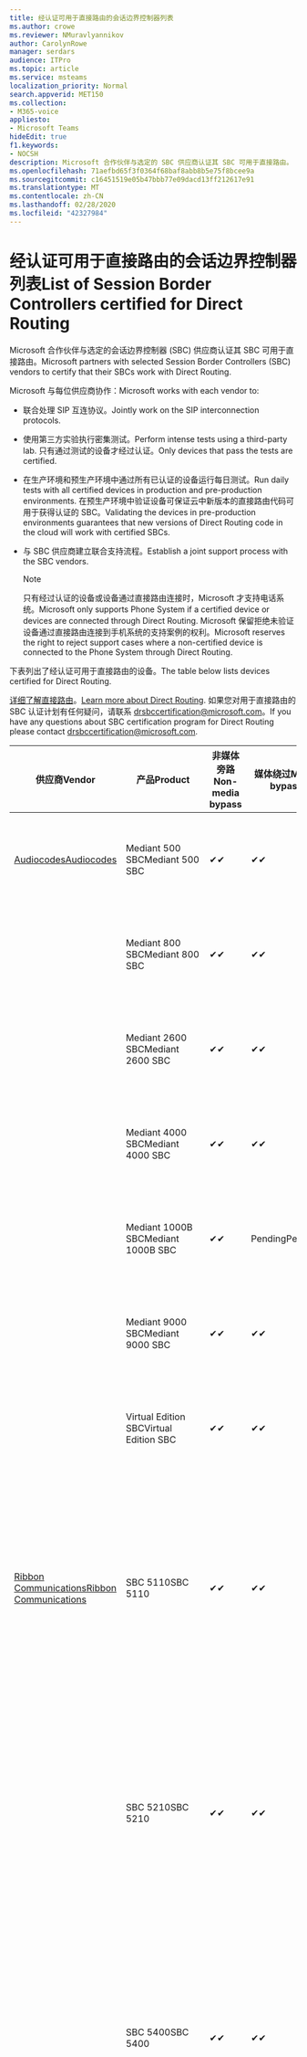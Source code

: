 ```yaml
---
title: 经认证可用于直接路由的会话边界控制器列表
ms.author: crowe
ms.reviewer: NMuravlyannikov
author: CarolynRowe
manager: serdars
audience: ITPro
ms.topic: article
ms.service: msteams
localization_priority: Normal
search.appverid: MET150
ms.collection:
- M365-voice
appliesto:
- Microsoft Teams
hideEdit: true
f1.keywords:
- NOCSH
description: Microsoft 合作伙伴与选定的 SBC 供应商认证其 SBC 可用于直接路由。
ms.openlocfilehash: 71aefbd65f3f0364f68baf8abb8b5e75f8bcee9a
ms.sourcegitcommit: c16451519e05b47bbb77e09dacd13ff212617e91
ms.translationtype: MT
ms.contentlocale: zh-CN
ms.lasthandoff: 02/28/2020
ms.locfileid: "42327984"
---
```

# <a name="list-of-session-border-controllers-certified-for-direct-routing"></a><span data-ttu-id="41c2a-103">经认证可用于直接路由的会话边界控制器列表</span><span class="sxs-lookup"><span data-stu-id="41c2a-103">List of Session Border Controllers certified for Direct Routing</span></span>

<span data-ttu-id="41c2a-104">Microsoft 合作伙伴与选定的会话边界控制器 (SBC) 供应商认证其 SBC 可用于直接路由。</span><span class="sxs-lookup"><span data-stu-id="41c2a-104">Microsoft partners with selected Session Border Controllers (SBC) vendors to certify that their SBCs work with Direct Routing.</span></span> 

<span data-ttu-id="41c2a-105">Microsoft 与每位供应商协作：</span><span class="sxs-lookup"><span data-stu-id="41c2a-105">Microsoft works with each vendor to:</span></span> 

- <span data-ttu-id="41c2a-106">联合处理 SIP 互连协议。</span><span class="sxs-lookup"><span data-stu-id="41c2a-106">Jointly work on the SIP interconnection protocols.</span></span>
- <span data-ttu-id="41c2a-107">使用第三方实验执行密集测试。</span><span class="sxs-lookup"><span data-stu-id="41c2a-107">Perform intense tests using a third-party lab.</span></span> <span data-ttu-id="41c2a-108">只有通过测试的设备才经过认证。</span><span class="sxs-lookup"><span data-stu-id="41c2a-108">Only devices that pass the tests are certified.</span></span> 
- <span data-ttu-id="41c2a-109">在生产环境和预生产环境中通过所有已认证的设备运行每日测试。</span><span class="sxs-lookup"><span data-stu-id="41c2a-109">Run daily tests with all certified devices in production and pre-production environments.</span></span> <span data-ttu-id="41c2a-110">在预生产环境中验证设备可保证云中新版本的直接路由代码可用于获得认证的 SBC。</span><span class="sxs-lookup"><span data-stu-id="41c2a-110">Validating the devices in pre-production environments guarantees that new versions of Direct Routing code in the cloud will work with certified SBCs.</span></span> 
- <span data-ttu-id="41c2a-111">与 SBC 供应商建立联合支持流程。</span><span class="sxs-lookup"><span data-stu-id="41c2a-111">Establish a joint support process with the SBC vendors.</span></span>


  > [!NOTE]
  > <span data-ttu-id="41c2a-112">只有经过认证的设备或设备通过直接路由连接时，Microsoft 才支持电话系统。</span><span class="sxs-lookup"><span data-stu-id="41c2a-112">Microsoft only supports Phone System if a certified device or devices are connected through Direct Routing.</span></span> <span data-ttu-id="41c2a-113">Microsoft 保留拒绝未验证设备通过直接路由连接到手机系统的支持案例的权利。</span><span class="sxs-lookup"><span data-stu-id="41c2a-113">Microsoft reserves the right to reject support cases where a non-certified device is connected to the Phone System through Direct Routing.</span></span> 

<span data-ttu-id="41c2a-114">下表列出了经认证可用于直接路由的设备。</span><span class="sxs-lookup"><span data-stu-id="41c2a-114">The table below lists devices certified for Direct Routing.</span></span> 

<span data-ttu-id="41c2a-115">[详细了解直接路由](https://aka.ms/dr)。</span><span class="sxs-lookup"><span data-stu-id="41c2a-115">[Learn more about Direct Routing](https://aka.ms/dr).</span></span> <span data-ttu-id="41c2a-116">如果您对用于直接路由的 SBC 认证计划有任何疑问，请联系 drsbccertification@microsoft.com。</span><span class="sxs-lookup"><span data-stu-id="41c2a-116">If you have any questions about SBC certification program for Direct Routing please contact drsbccertification@microsoft.com.</span></span>


|                                                       <span data-ttu-id="41c2a-117">供应商</span><span class="sxs-lookup"><span data-stu-id="41c2a-117">Vendor</span></span>                                                        |       <span data-ttu-id="41c2a-118">产品</span><span class="sxs-lookup"><span data-stu-id="41c2a-118">Product</span></span>       | <span data-ttu-id="41c2a-119">非媒体旁路</span><span class="sxs-lookup"><span data-stu-id="41c2a-119">Non-media bypass</span></span> | <span data-ttu-id="41c2a-120">媒体绕过</span><span class="sxs-lookup"><span data-stu-id="41c2a-120">Media bypass</span></span> | <span data-ttu-id="41c2a-121">软件版本</span><span class="sxs-lookup"><span data-stu-id="41c2a-121">Software version</span></span> | <span data-ttu-id="41c2a-122">已通过 E911 提供商验证</span><span class="sxs-lookup"><span data-stu-id="41c2a-122">Validated with E911 providers</span></span> | <span data-ttu-id="41c2a-123">ELIN 支持</span><span class="sxs-lookup"><span data-stu-id="41c2a-123">ELIN capable</span></span>
|---------------------------------------------------------------------------------------------------------------------|---------------------|------------------|--------------|------------------|-----------------|------------------|
| [<span data-ttu-id="41c2a-124">Audiocodes</span><span class="sxs-lookup"><span data-stu-id="41c2a-124">Audiocodes</span></span>](https://www.audiocodes.com/solutions-products/products/products-for-microsoft-365/direct-routing-for-microsoft-teams) |   <span data-ttu-id="41c2a-125">Mediant 500 SBC</span><span class="sxs-lookup"><span data-stu-id="41c2a-125">Mediant 500 SBC</span></span>   |     <span data-ttu-id="41c2a-126">&#10004;</span><span class="sxs-lookup"><span data-stu-id="41c2a-126">&#10004;</span></span>     |   <span data-ttu-id="41c2a-127">&#10004;</span><span class="sxs-lookup"><span data-stu-id="41c2a-127">&#10004;</span></span>    |  <span data-ttu-id="41c2a-128">7.20</span><span class="sxs-lookup"><span data-stu-id="41c2a-128">7.20A.250</span></span>   | <ul> <li> <span data-ttu-id="41c2a-129">带宽动态位置路由</span><span class="sxs-lookup"><span data-stu-id="41c2a-129">Bandwidth Dynamic Location Routing</span></span> </li> </ul>
|                                                                                                                     |   <span data-ttu-id="41c2a-130">Mediant 800 SBC</span><span class="sxs-lookup"><span data-stu-id="41c2a-130">Mediant 800 SBC</span></span>   |     <span data-ttu-id="41c2a-131">&#10004;</span><span class="sxs-lookup"><span data-stu-id="41c2a-131">&#10004;</span></span>     |   <span data-ttu-id="41c2a-132">&#10004;</span><span class="sxs-lookup"><span data-stu-id="41c2a-132">&#10004;</span></span>     |  <span data-ttu-id="41c2a-133">7.20</span><span class="sxs-lookup"><span data-stu-id="41c2a-133">7.20A.250</span></span>   |  <ul> <li> <span data-ttu-id="41c2a-134">带宽动态位置路由</span><span class="sxs-lookup"><span data-stu-id="41c2a-134">Bandwidth Dynamic Location Routing</span></span> </li> </ul>  |    |
|                                                                                                                     |  <span data-ttu-id="41c2a-135">Mediant 2600 SBC</span><span class="sxs-lookup"><span data-stu-id="41c2a-135">Mediant 2600 SBC</span></span>   |     <span data-ttu-id="41c2a-136">&#10004;</span><span class="sxs-lookup"><span data-stu-id="41c2a-136">&#10004;</span></span>     |   <span data-ttu-id="41c2a-137">&#10004;</span><span class="sxs-lookup"><span data-stu-id="41c2a-137">&#10004;</span></span>    |  <span data-ttu-id="41c2a-138">7.20</span><span class="sxs-lookup"><span data-stu-id="41c2a-138">7.20A.250</span></span>   |   <ul> <li> <span data-ttu-id="41c2a-139">带宽动态位置路由</span><span class="sxs-lookup"><span data-stu-id="41c2a-139">Bandwidth Dynamic Location Routing</span></span> </li> </ul>  |    |    
|                                                                                                                     |  <span data-ttu-id="41c2a-140">Mediant 4000 SBC</span><span class="sxs-lookup"><span data-stu-id="41c2a-140">Mediant 4000 SBC</span></span>   |     <span data-ttu-id="41c2a-141">&#10004;</span><span class="sxs-lookup"><span data-stu-id="41c2a-141">&#10004;</span></span>     |   <span data-ttu-id="41c2a-142">&#10004;</span><span class="sxs-lookup"><span data-stu-id="41c2a-142">&#10004;</span></span>     |  <span data-ttu-id="41c2a-143">7.20</span><span class="sxs-lookup"><span data-stu-id="41c2a-143">7.20A.250</span></span>   |   <ul> <li> <span data-ttu-id="41c2a-144">带宽动态位置路由</span><span class="sxs-lookup"><span data-stu-id="41c2a-144">Bandwidth Dynamic Location Routing</span></span> </li> </ul>  |    |    
|                                                                                                                     | <span data-ttu-id="41c2a-145">Mediant 1000B SBC</span><span class="sxs-lookup"><span data-stu-id="41c2a-145">Mediant 1000B  SBC</span></span>  |     <span data-ttu-id="41c2a-146">&#10004;</span><span class="sxs-lookup"><span data-stu-id="41c2a-146">&#10004;</span></span>     |   <span data-ttu-id="41c2a-147">Pending</span><span class="sxs-lookup"><span data-stu-id="41c2a-147">Pending</span></span>     |  <span data-ttu-id="41c2a-148">7.20</span><span class="sxs-lookup"><span data-stu-id="41c2a-148">7.20A.250</span></span>  |  <ul> <li> <span data-ttu-id="41c2a-149">带宽动态位置路由</span><span class="sxs-lookup"><span data-stu-id="41c2a-149">Bandwidth Dynamic Location Routing</span></span> </li> </ul>  |    |    
|                                                                                                                     | <span data-ttu-id="41c2a-150">Mediant 9000 SBC</span><span class="sxs-lookup"><span data-stu-id="41c2a-150">Mediant 9000  SBC</span></span>  |     <span data-ttu-id="41c2a-151">&#10004;</span><span class="sxs-lookup"><span data-stu-id="41c2a-151">&#10004;</span></span>     |   <span data-ttu-id="41c2a-152">&#10004;</span><span class="sxs-lookup"><span data-stu-id="41c2a-152">&#10004;</span></span>     |  <span data-ttu-id="41c2a-153">7.20</span><span class="sxs-lookup"><span data-stu-id="41c2a-153">7.20A.250</span></span>   | <ul> <li> <span data-ttu-id="41c2a-154">带宽动态位置路由</span><span class="sxs-lookup"><span data-stu-id="41c2a-154">Bandwidth Dynamic Location Routing</span></span> </li> </ul>    |    |                                                                       
|                                                                                                                     | <span data-ttu-id="41c2a-155">Virtual Edition SBC</span><span class="sxs-lookup"><span data-stu-id="41c2a-155">Virtual Edition SBC</span></span> |     <span data-ttu-id="41c2a-156">&#10004;</span><span class="sxs-lookup"><span data-stu-id="41c2a-156">&#10004;</span></span>     |   <span data-ttu-id="41c2a-157">&#10004;</span><span class="sxs-lookup"><span data-stu-id="41c2a-157">&#10004;</span></span>     |  <span data-ttu-id="41c2a-158">7.20</span><span class="sxs-lookup"><span data-stu-id="41c2a-158">7.20A.250</span></span> |  <ul> <li> <span data-ttu-id="41c2a-159">带宽动态位置路由</span><span class="sxs-lookup"><span data-stu-id="41c2a-159">Bandwidth Dynamic Location Routing</span></span> </li> </ul>   |    |    
|  [<span data-ttu-id="41c2a-160">Ribbon Communications</span><span class="sxs-lookup"><span data-stu-id="41c2a-160">Ribbon Communications</span></span>](https://ribboncommunications.com/solutions/enterprise-solutions/microsoft-skype-business)  |      <span data-ttu-id="41c2a-161">SBC 5110</span><span class="sxs-lookup"><span data-stu-id="41c2a-161">SBC 5110</span></span>       |     <span data-ttu-id="41c2a-162">&#10004;</span><span class="sxs-lookup"><span data-stu-id="41c2a-162">&#10004;</span></span>     |   <span data-ttu-id="41c2a-163">&#10004;</span><span class="sxs-lookup"><span data-stu-id="41c2a-163">&#10004;</span></span>    |       <span data-ttu-id="41c2a-164">7.2</span><span class="sxs-lookup"><span data-stu-id="41c2a-164">7.2</span></span>       | <ul> <li> <span data-ttu-id="41c2a-165">带宽动态位置路由</span><span class="sxs-lookup"><span data-stu-id="41c2a-165">Bandwidth Dynamic Location Routing</span></span> </li> <li><span data-ttu-id="41c2a-166">Intrado ERS</span><span class="sxs-lookup"><span data-stu-id="41c2a-166">Intrado ERS</span></span> </li> <li><span data-ttu-id="41c2a-167">Intrado EGW</span><span class="sxs-lookup"><span data-stu-id="41c2a-167">Intrado EGW</span></span></li> <li> <span data-ttu-id="41c2a-168">红天空地平线移动</span><span class="sxs-lookup"><span data-stu-id="41c2a-168">Red Sky Horizon Mobility</span></span> </li>  </ul> |   <span data-ttu-id="41c2a-169">否</span><span class="sxs-lookup"><span data-stu-id="41c2a-169">No</span></span> |    
|                                                                                                                     |      <span data-ttu-id="41c2a-170">SBC 5210</span><span class="sxs-lookup"><span data-stu-id="41c2a-170">SBC 5210</span></span>       |     <span data-ttu-id="41c2a-171">&#10004;</span><span class="sxs-lookup"><span data-stu-id="41c2a-171">&#10004;</span></span>     |  <span data-ttu-id="41c2a-172">&#10004;</span><span class="sxs-lookup"><span data-stu-id="41c2a-172">&#10004;</span></span>    |       <span data-ttu-id="41c2a-173">7.2</span><span class="sxs-lookup"><span data-stu-id="41c2a-173">7.2</span></span>       |  <ul> <li> <span data-ttu-id="41c2a-174">带宽动态位置路由</span><span class="sxs-lookup"><span data-stu-id="41c2a-174">Bandwidth Dynamic Location Routing</span></span> </li> <li><span data-ttu-id="41c2a-175">Intrado ERS</span><span class="sxs-lookup"><span data-stu-id="41c2a-175">Intrado ERS</span></span> </li> <li><span data-ttu-id="41c2a-176">Intrado EGW</span><span class="sxs-lookup"><span data-stu-id="41c2a-176">Intrado EGW</span></span></li> <li> <span data-ttu-id="41c2a-177">红天空地平线移动</span><span class="sxs-lookup"><span data-stu-id="41c2a-177">Red Sky Horizon Mobility</span></span> </li> </ul> | <span data-ttu-id="41c2a-178">否</span><span class="sxs-lookup"><span data-stu-id="41c2a-178">No</span></span>   |    
|                                                                                                                     |      <span data-ttu-id="41c2a-179">SBC 5400</span><span class="sxs-lookup"><span data-stu-id="41c2a-179">SBC 5400</span></span>       |     <span data-ttu-id="41c2a-180">&#10004;</span><span class="sxs-lookup"><span data-stu-id="41c2a-180">&#10004;</span></span>     |   <span data-ttu-id="41c2a-181">&#10004;</span><span class="sxs-lookup"><span data-stu-id="41c2a-181">&#10004;</span></span>   |       <span data-ttu-id="41c2a-182">7.2</span><span class="sxs-lookup"><span data-stu-id="41c2a-182">7.2</span></span>       |  <ul> <li> <span data-ttu-id="41c2a-183">带宽动态位置路由</span><span class="sxs-lookup"><span data-stu-id="41c2a-183">Bandwidth Dynamic Location Routing</span></span> </li><li><span data-ttu-id="41c2a-184">Intrado ERS</span><span class="sxs-lookup"><span data-stu-id="41c2a-184">Intrado ERS</span></span> </li> <li><span data-ttu-id="41c2a-185">Intrado EGW</span><span class="sxs-lookup"><span data-stu-id="41c2a-185">Intrado EGW</span></span></li> <li> <span data-ttu-id="41c2a-186">红天空地平线移动</span><span class="sxs-lookup"><span data-stu-id="41c2a-186">Red Sky Horizon Mobility</span></span> </li> </ul>  |<span data-ttu-id="41c2a-187">否</span><span class="sxs-lookup"><span data-stu-id="41c2a-187">No</span></span>|    
|                                                                                                                     |      <span data-ttu-id="41c2a-188">SBC 7000</span><span class="sxs-lookup"><span data-stu-id="41c2a-188">SBC 7000</span></span>       |     <span data-ttu-id="41c2a-189">&#10004;</span><span class="sxs-lookup"><span data-stu-id="41c2a-189">&#10004;</span></span>     |   <span data-ttu-id="41c2a-190">&#10004;</span><span class="sxs-lookup"><span data-stu-id="41c2a-190">&#10004;</span></span>    |       <span data-ttu-id="41c2a-191">7.2</span><span class="sxs-lookup"><span data-stu-id="41c2a-191">7.2</span></span>       |   <ul> <li> <span data-ttu-id="41c2a-192">带宽动态位置路由</span><span class="sxs-lookup"><span data-stu-id="41c2a-192">Bandwidth Dynamic Location Routing</span></span> </li> <li><span data-ttu-id="41c2a-193">Intrado ERS</span><span class="sxs-lookup"><span data-stu-id="41c2a-193">Intrado ERS</span></span> </li> <li><span data-ttu-id="41c2a-194">Intrado EGW</span><span class="sxs-lookup"><span data-stu-id="41c2a-194">Intrado EGW</span></span></li> <li> <span data-ttu-id="41c2a-195">红天空地平线移动</span><span class="sxs-lookup"><span data-stu-id="41c2a-195">Red Sky Horizon Mobility</span></span> </li> </ul> |  <span data-ttu-id="41c2a-196">否</span><span class="sxs-lookup"><span data-stu-id="41c2a-196">No</span></span>  |    
|                                                                                                                     |       <span data-ttu-id="41c2a-197">SBC SWe</span><span class="sxs-lookup"><span data-stu-id="41c2a-197">SBC SWe</span></span>       |     <span data-ttu-id="41c2a-198">&#10004;</span><span class="sxs-lookup"><span data-stu-id="41c2a-198">&#10004;</span></span>     |   <span data-ttu-id="41c2a-199">&#10004;</span><span class="sxs-lookup"><span data-stu-id="41c2a-199">&#10004;</span></span>   |       <span data-ttu-id="41c2a-200">7.2</span><span class="sxs-lookup"><span data-stu-id="41c2a-200">7.2</span></span>       |   <ul> <li> <span data-ttu-id="41c2a-201">带宽动态位置路由</span><span class="sxs-lookup"><span data-stu-id="41c2a-201">Bandwidth Dynamic Location Routing</span></span> </li> <li><span data-ttu-id="41c2a-202">Intrado ERS</span><span class="sxs-lookup"><span data-stu-id="41c2a-202">Intrado ERS</span></span> </li> <li><span data-ttu-id="41c2a-203">Intrado EGW</span><span class="sxs-lookup"><span data-stu-id="41c2a-203">Intrado EGW</span></span></li> <li> <span data-ttu-id="41c2a-204">红天空地平线移动</span><span class="sxs-lookup"><span data-stu-id="41c2a-204">Red Sky Horizon Mobility</span></span> </li> </ul> |   <span data-ttu-id="41c2a-205">否</span><span class="sxs-lookup"><span data-stu-id="41c2a-205">No</span></span> |    
|                                                                                                                     |      <span data-ttu-id="41c2a-206">SBC 1000</span><span class="sxs-lookup"><span data-stu-id="41c2a-206">SBC 1000</span></span>       |     <span data-ttu-id="41c2a-207">&#10004;</span><span class="sxs-lookup"><span data-stu-id="41c2a-207">&#10004;</span></span>     |   <span data-ttu-id="41c2a-208">&#10004;</span><span class="sxs-lookup"><span data-stu-id="41c2a-208">&#10004;</span></span>    |      <span data-ttu-id="41c2a-209">8.0.3 （内部版本537）</span><span class="sxs-lookup"><span data-stu-id="41c2a-209">8.0.3 (build 537)</span></span>     |  <ul> <li> <span data-ttu-id="41c2a-210">带宽动态位置路由</span><span class="sxs-lookup"><span data-stu-id="41c2a-210">Bandwidth Dynamic Location Routing</span></span> </li> <li> <span data-ttu-id="41c2a-211">Intrado ERS</span><span class="sxs-lookup"><span data-stu-id="41c2a-211">Intrado ERS</span></span> </li> <li><span data-ttu-id="41c2a-212">Intrado EGW</span><span class="sxs-lookup"><span data-stu-id="41c2a-212">Intrado EGW</span></span> </li> <li> <span data-ttu-id="41c2a-213">红天空地平线移动</span><span class="sxs-lookup"><span data-stu-id="41c2a-213">Red Sky Horizon Mobility</span></span> </li> </ul>   |         |    
|                                                                                                                     |      <span data-ttu-id="41c2a-214">SBC 2000</span><span class="sxs-lookup"><span data-stu-id="41c2a-214">SBC 2000</span></span>       |     <span data-ttu-id="41c2a-215">&#10004;</span><span class="sxs-lookup"><span data-stu-id="41c2a-215">&#10004;</span></span>     |   <span data-ttu-id="41c2a-216">&#10004;</span><span class="sxs-lookup"><span data-stu-id="41c2a-216">&#10004;</span></span>   |     <span data-ttu-id="41c2a-217">8.0.3 （内部版本537）</span><span class="sxs-lookup"><span data-stu-id="41c2a-217">8.0.3 (build 537)</span></span>     |  <ul> <li> <span data-ttu-id="41c2a-218">带宽动态位置路由</span><span class="sxs-lookup"><span data-stu-id="41c2a-218">Bandwidth Dynamic Location Routing</span></span> </li> <li> <span data-ttu-id="41c2a-219">Intrado ERS</span><span class="sxs-lookup"><span data-stu-id="41c2a-219">Intrado ERS</span></span> </li> <li><span data-ttu-id="41c2a-220">Intrado EGW</span><span class="sxs-lookup"><span data-stu-id="41c2a-220">Intrado EGW</span></span> </li> <li> <span data-ttu-id="41c2a-221">红天空地平线移动</span><span class="sxs-lookup"><span data-stu-id="41c2a-221">Red Sky Horizon Mobility</span></span> </li> </ul>   |           |    
|                                                                                                                     |    <span data-ttu-id="41c2a-222">SBC SWe Lite</span><span class="sxs-lookup"><span data-stu-id="41c2a-222">SBC SWe Lite</span></span>     |     <span data-ttu-id="41c2a-223">&#10004;</span><span class="sxs-lookup"><span data-stu-id="41c2a-223">&#10004;</span></span>     |  <span data-ttu-id="41c2a-224">&#10004;</span><span class="sxs-lookup"><span data-stu-id="41c2a-224">&#10004;</span></span>    |      <span data-ttu-id="41c2a-225">8.0.3 （内部版本216）</span><span class="sxs-lookup"><span data-stu-id="41c2a-225">8.0.3 (build 216)</span></span>    |  <ul> <li> <span data-ttu-id="41c2a-226">带宽动态位置路由</span><span class="sxs-lookup"><span data-stu-id="41c2a-226">Bandwidth Dynamic Location Routing</span></span> </li> <li> <span data-ttu-id="41c2a-227">Intrado ERS</span><span class="sxs-lookup"><span data-stu-id="41c2a-227">Intrado ERS</span></span> </li> <li><span data-ttu-id="41c2a-228">Intrado EGW</span><span class="sxs-lookup"><span data-stu-id="41c2a-228">Intrado EGW</span></span> </li> <li> <span data-ttu-id="41c2a-229">红天空地平线移动</span><span class="sxs-lookup"><span data-stu-id="41c2a-229">Red Sky Horizon Mobility</span></span> </li> </ul>    |           |   
| | <span data-ttu-id="41c2a-230">Edgemarc 系列</span><span class="sxs-lookup"><span data-stu-id="41c2a-230">Edgemarc Series</span></span> |  <span data-ttu-id="41c2a-231">&#10004;</span><span class="sxs-lookup"><span data-stu-id="41c2a-231">&#10004;</span></span> | | <span data-ttu-id="41c2a-232">15.6.1</span><span class="sxs-lookup"><span data-stu-id="41c2a-232">15.6.1</span></span> | 
|                     [<span data-ttu-id="41c2a-233">Thinktel</span><span class="sxs-lookup"><span data-stu-id="41c2a-233">Thinktel</span></span>](https://www.thinktel.ca/services/think-365/think-365-overview/)                      |    <span data-ttu-id="41c2a-234">Think 365 SBC</span><span class="sxs-lookup"><span data-stu-id="41c2a-234">Think 365 SBC</span></span>    |     <span data-ttu-id="41c2a-235">&#10004;</span><span class="sxs-lookup"><span data-stu-id="41c2a-235">&#10004;</span></span>     |        <span data-ttu-id="41c2a-236">Pending</span><span class="sxs-lookup"><span data-stu-id="41c2a-236">Pending</span></span>   |       <span data-ttu-id="41c2a-237">V1.4</span><span class="sxs-lookup"><span data-stu-id="41c2a-237">V1.4</span></span>       |     |    |    
|                     [<span data-ttu-id="41c2a-238">Oracle</span><span class="sxs-lookup"><span data-stu-id="41c2a-238">Oracle</span></span>](https://www.oracle.com/industries/communications/enterprise-session-border-controller/microsoft.html)                      |    <span data-ttu-id="41c2a-239">AP 1100</span><span class="sxs-lookup"><span data-stu-id="41c2a-239">AP 1100</span></span>      |    <span data-ttu-id="41c2a-240">&#10004;</span><span class="sxs-lookup"><span data-stu-id="41c2a-240">&#10004;</span></span>     |    <span data-ttu-id="41c2a-241">&#10004;</span><span class="sxs-lookup"><span data-stu-id="41c2a-241">&#10004;</span></span>    |   <span data-ttu-id="41c2a-242">8.3.0.0.1</span><span class="sxs-lookup"><span data-stu-id="41c2a-242">8.3.0.0.1</span></span> |   <ul> <li> <span data-ttu-id="41c2a-243">带宽动态位置路由</span><span class="sxs-lookup"><span data-stu-id="41c2a-243">Bandwidth Dynamic Location Routing</span></span> </li>  <li> <span data-ttu-id="41c2a-244">Intrado ERS</span><span class="sxs-lookup"><span data-stu-id="41c2a-244">Intrado ERS</span></span> </li> <li><span data-ttu-id="41c2a-245">Intrado EGW</span><span class="sxs-lookup"><span data-stu-id="41c2a-245">Intrado EGW</span></span> </li> </ul>   |    |    
|                                                                                                                    |    <span data-ttu-id="41c2a-246">AP 3900</span><span class="sxs-lookup"><span data-stu-id="41c2a-246">AP 3900</span></span>           |    <span data-ttu-id="41c2a-247">&#10004;</span><span class="sxs-lookup"><span data-stu-id="41c2a-247">&#10004;</span></span>     |    <span data-ttu-id="41c2a-248">&#10004;</span><span class="sxs-lookup"><span data-stu-id="41c2a-248">&#10004;</span></span>   |   <span data-ttu-id="41c2a-249">8.3.0.0.1</span><span class="sxs-lookup"><span data-stu-id="41c2a-249">8.3.0.0.1</span></span>  |  <ul> <li> <span data-ttu-id="41c2a-250">带宽动态位置路由</span><span class="sxs-lookup"><span data-stu-id="41c2a-250">Bandwidth Dynamic Location Routing</span></span> </li>  <li> <span data-ttu-id="41c2a-251">Intrado ERS</span><span class="sxs-lookup"><span data-stu-id="41c2a-251">Intrado ERS</span></span> </li> <li><span data-ttu-id="41c2a-252">Intrado EGW</span><span class="sxs-lookup"><span data-stu-id="41c2a-252">Intrado EGW</span></span> </li> </ul>  |    |    
|                                                                                                                    |      <span data-ttu-id="41c2a-253">AP 4600</span><span class="sxs-lookup"><span data-stu-id="41c2a-253">AP 4600</span></span>         |    <span data-ttu-id="41c2a-254">&#10004;</span><span class="sxs-lookup"><span data-stu-id="41c2a-254">&#10004;</span></span>   |    <span data-ttu-id="41c2a-255">&#10004;</span><span class="sxs-lookup"><span data-stu-id="41c2a-255">&#10004;</span></span>     |     <span data-ttu-id="41c2a-256">8.3.0.0.1</span><span class="sxs-lookup"><span data-stu-id="41c2a-256">8.3.0.0.1</span></span>  |   <ul> <li> <span data-ttu-id="41c2a-257">带宽动态位置路由</span><span class="sxs-lookup"><span data-stu-id="41c2a-257">Bandwidth Dynamic Location Routing</span></span> </li>  <li> <span data-ttu-id="41c2a-258">Intrado ERS</span><span class="sxs-lookup"><span data-stu-id="41c2a-258">Intrado ERS</span></span> </li> <li><span data-ttu-id="41c2a-259">Intrado EGW</span><span class="sxs-lookup"><span data-stu-id="41c2a-259">Intrado EGW</span></span> </li> </ul>  |    |    
|                                                                                                                    |      <span data-ttu-id="41c2a-260">AP 6300</span><span class="sxs-lookup"><span data-stu-id="41c2a-260">AP 6300</span></span>         |    <span data-ttu-id="41c2a-261">&#10004;</span><span class="sxs-lookup"><span data-stu-id="41c2a-261">&#10004;</span></span>   |    <span data-ttu-id="41c2a-262">&#10004;</span><span class="sxs-lookup"><span data-stu-id="41c2a-262">&#10004;</span></span>     |     <span data-ttu-id="41c2a-263">8.3.0.0.1</span><span class="sxs-lookup"><span data-stu-id="41c2a-263">8.3.0.0.1</span></span>  |  <ul> <li> <span data-ttu-id="41c2a-264">带宽动态位置路由</span><span class="sxs-lookup"><span data-stu-id="41c2a-264">Bandwidth Dynamic Location Routing</span></span> </li> <li> <span data-ttu-id="41c2a-265">Intrado ERS</span><span class="sxs-lookup"><span data-stu-id="41c2a-265">Intrado ERS</span></span> </li> <li><span data-ttu-id="41c2a-266">Intrado EGW</span><span class="sxs-lookup"><span data-stu-id="41c2a-266">Intrado EGW</span></span> </li> </ul>   |    |    
|                                                                                                                   |      <span data-ttu-id="41c2a-267">AP 6350</span><span class="sxs-lookup"><span data-stu-id="41c2a-267">AP 6350</span></span>           |    <span data-ttu-id="41c2a-268">&#10004;</span><span class="sxs-lookup"><span data-stu-id="41c2a-268">&#10004;</span></span>   |    <span data-ttu-id="41c2a-269">&#10004;</span><span class="sxs-lookup"><span data-stu-id="41c2a-269">&#10004;</span></span>    |     <span data-ttu-id="41c2a-270">8.3.0.0.1</span><span class="sxs-lookup"><span data-stu-id="41c2a-270">8.3.0.0.1</span></span>  |   <ul> <li> <span data-ttu-id="41c2a-271">带宽动态位置路由</span><span class="sxs-lookup"><span data-stu-id="41c2a-271">Bandwidth Dynamic Location Routing</span></span> </li> <li> <span data-ttu-id="41c2a-272">Intrado ERS</span><span class="sxs-lookup"><span data-stu-id="41c2a-272">Intrado ERS</span></span> </li> <li><span data-ttu-id="41c2a-273">Intrado EGW</span><span class="sxs-lookup"><span data-stu-id="41c2a-273">Intrado EGW</span></span> </li> </ul>  |    |                                            
|                                                                                                                    |      <span data-ttu-id="41c2a-274">VME</span><span class="sxs-lookup"><span data-stu-id="41c2a-274">VME</span></span>           |    <span data-ttu-id="41c2a-275">&#10004;</span><span class="sxs-lookup"><span data-stu-id="41c2a-275">&#10004;</span></span>    |    <span data-ttu-id="41c2a-276">&#10004;</span><span class="sxs-lookup"><span data-stu-id="41c2a-276">&#10004;</span></span>    |     <span data-ttu-id="41c2a-277">8.3.0.0.1</span><span class="sxs-lookup"><span data-stu-id="41c2a-277">8.3.0.0.1</span></span>   |   <ul> <li> <span data-ttu-id="41c2a-278">带宽动态位置路由</span><span class="sxs-lookup"><span data-stu-id="41c2a-278">Bandwidth Dynamic Location Routing</span></span> </li> <li> <span data-ttu-id="41c2a-279">Intrado ERS</span><span class="sxs-lookup"><span data-stu-id="41c2a-279">Intrado ERS</span></span> </li> <li><span data-ttu-id="41c2a-280">Intrado EGW</span><span class="sxs-lookup"><span data-stu-id="41c2a-280">Intrado EGW</span></span> </li> </ul>   |    |    
|                     [<span data-ttu-id="41c2a-281">TE-SYSTEMS</span><span class="sxs-lookup"><span data-stu-id="41c2a-281">TE-SYSTEMS</span></span>](https://www.anynode.de/anynode-and-microsoft-teams/)                               |     <span data-ttu-id="41c2a-282">anynode</span><span class="sxs-lookup"><span data-stu-id="41c2a-282">anynode</span></span>         |     <span data-ttu-id="41c2a-283">&#10004;</span><span class="sxs-lookup"><span data-stu-id="41c2a-283">&#10004;</span></span>   |  <span data-ttu-id="41c2a-284">&#10004;</span><span class="sxs-lookup"><span data-stu-id="41c2a-284">&#10004;</span></span>   |      <span data-ttu-id="41c2a-285">v3.16.2</span><span class="sxs-lookup"><span data-stu-id="41c2a-285">v3.16.2</span></span>      |     |    |    


<span data-ttu-id="41c2a-286">下表列出了直接路由和模拟设备之间的互操作性验证的设备。</span><span class="sxs-lookup"><span data-stu-id="41c2a-286">The following table lists devices that are verified for interoperability between Direct Routing and Analog Devices.</span></span>

|                                                       <span data-ttu-id="41c2a-287">供应商</span><span class="sxs-lookup"><span data-stu-id="41c2a-287">Vendor</span></span>                                                        |       <span data-ttu-id="41c2a-288">产品</span><span class="sxs-lookup"><span data-stu-id="41c2a-288">Product</span></span>       | <span data-ttu-id="41c2a-289">确认</span><span class="sxs-lookup"><span data-stu-id="41c2a-289">Verified</span></span>
|---------------------------------------------------------------------------------------------------------------------|---------------------|------------------|
| [<span data-ttu-id="41c2a-290">Audiocodes</span><span class="sxs-lookup"><span data-stu-id="41c2a-290">Audiocodes</span></span>](https://www.audiocodes.com/solutions-products/products/products-for-microsoft-365/direct-routing-for-microsoft-teams) |   [<span data-ttu-id="41c2a-291">ATA-1</span><span class="sxs-lookup"><span data-stu-id="41c2a-291">ATA-1</span></span>](https://www.audiocodes.com/media/2373/mp-1xx-and-mp-124-datasheet.pdf)   |     <span data-ttu-id="41c2a-292">&#10004;</span><span class="sxs-lookup"><span data-stu-id="41c2a-292">&#10004;</span></span>     |

<span data-ttu-id="41c2a-293">若要向我们提供有关团队的产品反馈（如新功能的创意），请参阅[Uservoice](https://microsoftteams.uservoice.com)注意授予主要版本的证书。</span><span class="sxs-lookup"><span data-stu-id="41c2a-293">To give us product feedback about Teams, such as ideas for new features, see [Uservoice](https://microsoftteams.uservoice.com) Note the certification granted to a major version.</span></span> <span data-ttu-id="41c2a-294">这意味着支持在主要版本之后的 SBC 固件中包含任何数字的固件。</span><span class="sxs-lookup"><span data-stu-id="41c2a-294">That means that firmware with any number in the SBC firmware following the major version is supported.</span></span>
